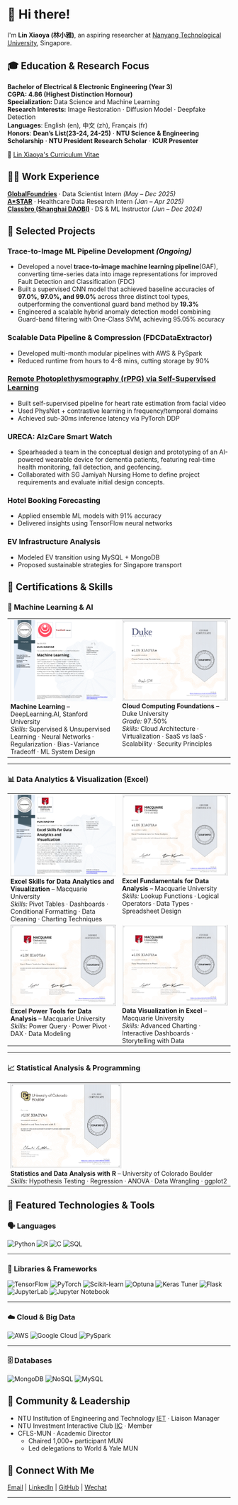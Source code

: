 # 👋 Hi there!
I'm **Lin Xiaoya (林小雅)**, an aspiring researcher at [Nanyang Technological University](https://www.ntu.edu.sg/), Singapore.

## 🎓 Education & Research Focus  
**Bachelor of Electrical & Electronic Engineering (Year 3)**  
**CGPA: 4.86 (Highest Distinction Hornour)**  
**Specialization:** Data Science and Machine Learning  
**Research Interests:** Image Restoration · Diffusion Model · Deepfake Detection  
**Languages**: English (en), 中文 (zh), Français (fr)  
**Honors**: **Dean’s List(23-24, 24-25)** · **NTU Science & Engineering Scholarship** · **NTU President Research Scholar** · **ICUR Presenter**  

📄 [Lin Xiaoya's Curriculum Vitae](LinXiaoya_Resume_Research.pdf)


## 👩‍💻 Work Experience
[**GlobalFoundries**](https://gf.com/) · Data Scientist Intern *(May – Dec 2025)*  
[**A*STAR**](https://www.a-star.edu.sg/) · Healthcare Data Research Intern *(Jan – Apr 2025)*  
[**Classbro (Shanghai DAOBI)**](https://www.classbro.com/) · DS & ML Instructor *(Jun – Dec 2024)*  


## 🔬 Selected Projects
### Trace-to-Image ML Pipeline Development *(Ongoing)*
- Developed a novel **trace-to-image machine learning pipeline**(GAF), converting time-series data into image representations for improved Fault Detection and Classification (FDC)
- Built a supervised CNN model that achieved baseline accuracies of **97.0%, 97.0%, and 99.0%** across three distinct tool types, outperforming the conventional guard band method by **19.3%**
- Engineered a scalable hybrid anomaly detection model combining Guard-band filtering with One-Class SVM, achieving 95.05% accuracy

  
### Scalable Data Pipeline & Compression (FDCDataExtractor)
- Developed multi-month modular pipelines with AWS & PySpark  
- Reduced runtime from hours to 4–8 mins, cutting storage by 90%


### [Remote Photoplethysmography (rPPG) via Self-Supervised Learning](https://github.com/0228lin/remote-photoplethysmography-ssl)
- Built self-supervised pipeline for heart rate estimation from facial video  
- Used PhysNet + contrastive learning in frequency/temporal domains  
- Achieved sub-30ms inference latency via PyTorch DDP

### URECA: AlzCare Smart Watch  
- Spearheaded a team in the conceptual design and prototyping of an AI-powered wearable device for dementia patients, featuring real-time health monitoring, fall detection, and geofencing.
- Collaborated with SG Jamiyah Nursing Home to define project requirements and evaluate initial design concepts.

### Hotel Booking Forecasting  
- Applied ensemble ML models with 91% accuracy  
- Delivered insights using TensorFlow neural networks

### EV Infrastructure Analysis  
- Modeled EV transition using MySQL + MongoDB  
- Proposed sustainable strategies for Singapore transport


## 📜 Certifications & Skills

### 🧠 Machine Learning & AI

<table cellspacing="20">
  <tr>
    <td width="50%" valign="top">
      <img src="./Certifications/ml-stanford.png" width="250"/>
      <br><strong>Machine Learning</strong> – DeepLearning.AI, Stanford University  
      <br><em>Skills:</em> Supervised & Unsupervised Learning · Neural Networks · Regularization · Bias-Variance Tradeoff · ML System Design
    </td>
    <td width="50%" valign="top">
      <img src="./Certifications/cloud-computing.png" width="250"/>
      <br><strong>Cloud Computing Foundations</strong> – Duke University  
      <br><em>Grade:</em> 97.50%  
      <br><em>Skills:</em> Cloud Architecture · Virtualization · SaaS vs IaaS · Scalability · Security Principles
    </td>
  </tr>
</table>

---

### 📊 Data Analytics & Visualization (Excel)

<table cellspacing="20">
  <tr>
    <td width="50%" valign="top">
      <img src="./Certifications/excel-analytics.png" width="250"/>
      <br><strong>Excel Skills for Data Analytics and Visualization</strong> – Macquarie University  
      <br><em>Skills:</em> Pivot Tables · Dashboards · Conditional Formatting · Data Cleaning · Charting Techniques
    </td>
    <td width="50%" valign="top">
      <img src="./Certifications/excel-fundamentals.png" width="250"/>
      <br><strong>Excel Fundamentals for Data Analysis</strong> – Macquarie University  
      <br><em>Skills:</em> Lookup Functions · Logical Operators · Data Types · Spreadsheet Design
    </td>
  </tr>
  <tr>
    <td width="50%" valign="top">
      <img src="./Certifications/excel-power-tools.png" width="250"/>
      <br><strong>Excel Power Tools for Data Analysis</strong> – Macquarie University  
      <br><em>Skills:</em> Power Query · Power Pivot · DAX · Data Modeling
    </td>
    <td width="50%" valign="top">
      <img src="./Certifications/excel-visualization.png" width="250"/>
      <br><strong>Data Visualization in Excel</strong> – Macquarie University  
      <br><em>Skills:</em> Advanced Charting · Interactive Dashboards · Storytelling with Data
    </td>
  </tr>
</table>

---

### 📈 Statistical Analysis & Programming

<table cellspacing="20">
  <tr>
    <td width="50%" valign="top">
      <img src="./Certifications/r-statistics.png" width="250"/>
      <br><strong>Statistics and Data Analysis with R</strong> – University of Colorado Boulder  
      <br><em>Skills:</em> Hypothesis Testing · Regression · ANOVA · Data Wrangling · ggplot2
    </td>
  </tr>
</table>



## 🧰 Featured Technologies & Tools  

### 🗣️ Languages
![Python](https://img.shields.io/badge/Python-3.8+-blue?style=for-the-badge&logo=python)
![R](https://img.shields.io/badge/R-Data%20Science-blueviolet?style=for-the-badge&logo=r)
![C](https://img.shields.io/badge/C-Low%20Level-grey?style=for-the-badge&logo=c)
![SQL](https://img.shields.io/badge/SQL-Structured-grey?style=for-the-badge&logo=mysql)

---

### 🧠 Libraries & Frameworks
![TensorFlow](https://img.shields.io/badge/TensorFlow-2.x-orange?style=for-the-badge&logo=tensorflow)
![PyTorch](https://img.shields.io/badge/PyTorch-1.12+-red?style=for-the-badge&logo=pytorch)
![Scikit-learn](https://img.shields.io/badge/Scikit--learn-ML-yellow?style=for-the-badge&logo=scikitlearn)
![Optuna](https://img.shields.io/badge/Optuna-HPO-lightgrey?style=for-the-badge)
![Keras Tuner](https://img.shields.io/badge/Keras_Tuner-Optimization-green?style=for-the-badge)
![Flask](https://img.shields.io/badge/Flask-Microframework-black?style=for-the-badge&logo=flask)
![JupyterLab](https://img.shields.io/badge/JupyterLab-Interactive-orange?style=for-the-badge&logo=jupyter)
![Jupyter Notebook](https://img.shields.io/badge/Jupyter_Notebook-Data%20Exploration-yellow?style=for-the-badge&logo=jupyter)

---

### ☁️ Cloud & Big Data
![AWS](https://img.shields.io/badge/AWS-S3%20%7C%20Boto3%20%7C%20SageMaker-orange?style=for-the-badge&logo=amazon-aws)
![Google Cloud](https://img.shields.io/badge/Google%20Cloud-Platform-blue?style=for-the-badge&logo=googlecloud)
![PySpark](https://img.shields.io/badge/PySpark-Big%20Data-lightblue?style=for-the-badge&logo=apache-spark)

---

### 🗄️ Databases
![MongoDB](https://img.shields.io/badge/MongoDB-NoSQL-brightgreen?style=for-the-badge&logo=mongodb)
![NoSQL](https://img.shields.io/badge/NoSQL-Databases-green?style=for-the-badge)
![MySQL](https://img.shields.io/badge/MySQL-Relational-blue?style=for-the-badge&logo=mysql)

## 🌱 Community & Leadership  
- NTU Institution of Engineering and Technology [IET](https://www.theiet.org/) · Liaison Manager  
- NTU Investment Interactive Club [IIC](https://blogs.ntu.edu.sg/sao-ntuiic/) · Member  
- CFLS-MUN · Academic Director  
  - Chaired 1,000+ participant MUN  
  - Led delegations to World & Yale MUN

## 📌 Connect With Me  
[Email](mailto:LINX0070@e.ntu.edu.sg) | [LinkedIn](https://www.linkedin.com/in/xiaoya-lin/) | [GitHub](https://github.com/LinXiaoya0228) | [Wechat](wechat.png)

---

<!---
0228lin/0228lin is a ✨ special ✨ repository because its `README.md` (this file) appears on your GitHub profile.
You can click the Preview link to take a look at your changes.
--->
